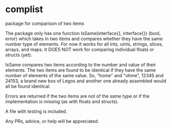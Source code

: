 # complist
package for comparison of two items

The package only has one function IsSame(interface{}, interface{}) (bool, error) which takes in two items and compares whether they have the same number type of elements. For now it works for all ints, uints, strings, slices, arrays, and maps. It DOES NOT work for comparing individual floats or structs (yet). 

IsSame compares two items according to the number and value of their elements. The two items are found to be identical if they have the same number of elements of the same value. So, "home" and "ohme", 12345 and 24153, a brand new box of Legos and another one already assembled would all be found identical.

Errors are returned if the two items are not of the same type or if the implementation is missing (as with floats and structs). 

A file with testing is included.

Any PRs, advice, or help will be appreciated.
